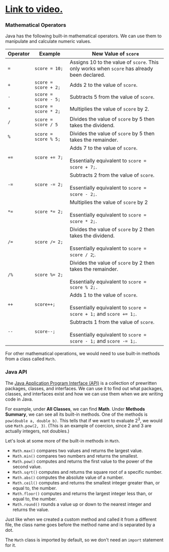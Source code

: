 # [Link to video.](https://www.youtube.com/watch?v=296hXyA1zQA&list=PLVD25niNi0BnyWtuQTSchyZWbQrMq_PUu)

### Mathematical Operators

Java has the following built-in mathematical operators. We can use them to manipulate and calculate numeric values.

| Operator | Example              | New Value of `score`                                         |
| -------- | -------------------- | ------------------------------------------------------------ |
| `=`      | `score = 10;`        | Assigns 10 to the value of `score`. This only works when `score` has already been declared. |
| `+`      | `score = score + 2;` | Adds 2 to the value of `score`.                              |
| `-`      | `score = score - 5;` | Subtracts 5 from the value of `score`.                       |
| `*`      | `score = score * 2;` | Multiplies the value of `score` by 2.                        |
| `/`      | `score = score / 5`  | Divides the value of `score` by 5 then takes the dividend.   |
| `%`      | `score = score % 5;` | Divides the value of `score` by 5 then takes the remainder.  |
| `+=`     | `score += 7;`        | Adds 7 to the value of `score`.<br><br/>Essentially equivalent to `score = score + 7;`. |
| `-=`     | `score -= 2;`        | Subtracts 2 from the value of `score`.<br><br/>Essentially equivalent to `score = score - 2;`. |
| `*=`     | `score *= 2;`        | Multiplies the value of `score` by 2<br><br/> Essentially equivalent to `score = score * 2;`. |
| `/=`     | `score /= 2;`        | Divides the value of `score` by 2 then takes the dividend.<br><br/>Essentially equivalent to `score = score / 2`;. |
| `/%`     | `score %= 2;`        | Divides the value of `score` by 2 then takes the remainder.<br><br/>Essentially equivalent to `score = score % 2;.` |
| `++`     | `score++;`           | Adds 1 to the value of `score`.<br><br/>Essentially equivalent to `score = score + 1;` and `score += 1;`. |
| `--`     | `score--;`           | Subtracts 1 from the value of `score`.<br><br/>Essentially equivalent to `score = score - 1;` and `score -= 1;`. |

For other mathematical operations, we would need to use built-in methods from a class called `Math`. 

### Java API

The [Java Application Program Interface (API)](https://docs.oracle.com/javase/7/docs/api/) is a collection of prewritten packages, classes, and interfaces. We can use it to find out what packages, classes, and interfaces exist and how we can use them when we are writing code in Java.

For example, under **All Classes**, we can find **Math**. Under **Methods Summary**, we can see all its built-in methods. One of the methods is `pow(double a, double b)`. This tells that if we want to evaluate 2<sup>3</sup>, we would use `Math.pow(2, 3)`. (This is an example of coercion, since 2 and 3 are actually integers, not doubles.)

Let's look at some more of the built-in methods in `Math`.
* `Math.max()` compares two values and returns the largest value.
* `Math.min()` compares two numbers and returns the smallest.
* `Math.pow()` computes and returns the first value to the power of the second value.
* `Math.sqrt()` computes and returns the square root of a specific number.
* `Math.abs()` computes the absolute value of a number.
* `Math.ceil()` computes and returns the smallest integer greater than, or equal to, the number.
* `Math.floor()` computes and returns the largest integer less than, or equal to, the number.
* `Math.round()` rounds a value up or down to the nearest integer and returns the value.

Just like when we created a custom method and called it from a different file, the class name goes before the method name and is separated by a dot.

The `Math` class is imported by default, so we don't need an `import` statement for it.
